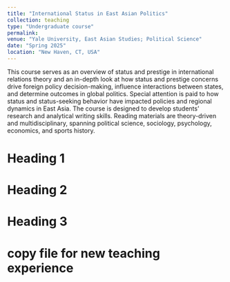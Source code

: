 ```yaml
---
title: "International Status in East Asian Politics"
collection: teaching
type: "Undergraduate course"
permalink: 
venue: "Yale University, East Asian Studies; Political Science"
date: "Spring 2025"
location: "New Haven, CT, USA"
---
```


This course serves as an overview of status and prestige in international relations theory and an in-depth look at how status and prestige concerns drive foreign policy decision-making, influence interactions between states, and determine outcomes in global politics. Special attention is paid to how status and status-seeking behavior have impacted policies and regional dynamics in East Asia. The course is designed to develop students’ research and analytical writing skills. Reading materials are theory-driven and multidisciplinary, spanning political science, sociology, psychology, economics, and sports history.

Heading 1
======

Heading 2
======

Heading 3
======

# copy file for new teaching experience